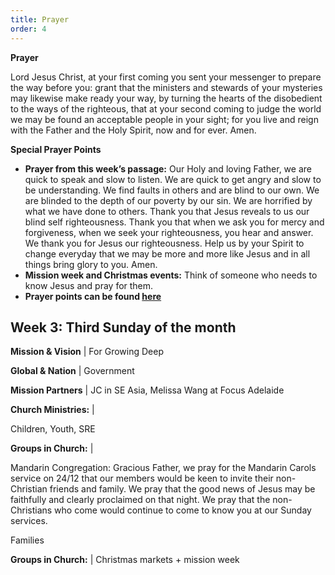 ```yaml
---
title: Prayer
order: 4
---
```

**Prayer**

Lord Jesus Christ, at your first coming you sent your messenger to prepare the way before you: grant that the ministers and stewards of your mysteries may likewise make ready your way, by turning the hearts of the disobedient to the ways of the righteous, that at your second coming to judge the world we may be found an acceptable people in your sight; for you live and reign with the Father and the Holy Spirit, now and for ever. Amen.


**Special Prayer Points**
- **Prayer from this week’s passage:** Our Holy and loving Father, we are quick to speak and slow to listen. We are quick to get angry and slow to be understanding. We find faults in others and are blind to our own. We are blinded to the depth of our poverty by our sin. We are horrified by what we have done to others.  Thank you that Jesus reveals to us our blind self righteousness. Thank you that when we ask you for mercy and forgiveness, when we seek your righteousness, you hear and answer. We thank you for Jesus our righteousness. Help us by your Spirit to change everyday that we may be more and more like Jesus and in all things bring glory to you. Amen. 
- **Mission week and Christmas events:** Think of someone who needs to know Jesus and pray for them. 
- **Prayer points can be found [here](https://stgeorgeshurstville.org.au/prayer)**

## Week 3: Third Sunday of the month

**Mission & Vision** | For Growing Deep 
 
**Global & Nation** | Government
 
**Mission Partners** | JC in SE Asia, Melissa Wang at Focus Adelaide
 
**Church Ministries:** |

Children, Youth, SRE

**Groups in Church:** |

Mandarin Congregation: Gracious Father, we pray for the Mandarin Carols service on 24/12 that our members would be keen to invite their non-Christian friends and family. We pray that the good news of Jesus may be faithfully and clearly proclaimed on that night. We pray that the non-Christians who come would continue to come to know you at our Sunday services.

Families

**Groups in Church:** | Christmas markets + mission week 


